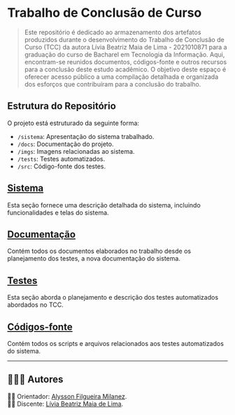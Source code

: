 # Trabalho de Conclusão de Curso
> Este repositório é dedicado ao armazenamento dos artefatos produzidos durante o desenvolvimento do Trabalho de Conclusão de Curso (TCC) da autora Lívia Beatriz Maia de Lima - 2021010871 para a graduação do curso de Bacharel em Tecnologia da Informação. Aqui, encontram-se reunidos documentos, códigos-fonte e outros recursos para a conclusão deste estudo acadêmico. O objetivo deste espaço é oferecer acesso público a uma compilação detalhada e organizada dos esforços que contribuíram para a conclusão do trabalho.

## Estrutura do Repositório

O projeto está estruturado da seguinte forma:

- `/sistema`: Apresentação do sistema trabalhado.
- `/docs`: Documentação do projeto.
- `/imgs`: Imagens relacionadas ao sistema.
- `/tests`: Testes automatizados.
- `/src`: Código-fonte dos testes.

## [Sistema](/sistema/sistema-reserva-salas.md)
Esta seção fornece uma descrição detalhada do sistema, incluindo funcionalidades e telas do sistema.

## [Documentação](/docs/)
Contém todos os documentos elaborados no trabalho desde os planejamento dos testes, a nova documentação do sistema.

## [Testes](/tests/introducao.md)
Esta seção aborda o planejamento e descrição dos testes automatizados abordados no TCC.

## [Códigos-fonte](/src/)
Contém todos os scripts e arquivos relacionados aos testes automatizados do sistema.

---

## 👨‍👧‍👧 Autores

:man_teacher: Orientador: [Alysson Filgueira Milanez](https://github.com/alyssonfm).</br>
:woman_student: Discente: [Lívia Beatriz Maia de Lima](https://github.com/liviabeatrizml).
